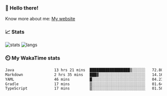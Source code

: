### 👋 Hello there!

Know more about me: [My website](https://onlyra1n.top)


### 📈 Stats

![stats](https://github-readme-stats.vercel.app/api?username=Fiz-Victor&theme=dracula&show_icons=true)
![langs](https://github-readme-stats.vercel.app/api/top-langs/?username=Fiz-Victor&theme=dracula&layout=compact)

### ⏲️ My WakaTime stats

<!--START_SECTION:waka-->

```txt
Java                  13 hrs 21 mins  ██████████████████▒░░░░░░   72.80 %
Markdown              2 hrs 35 mins   ███▓░░░░░░░░░░░░░░░░░░░░░   14.16 %
YAML                  46 mins         █░░░░░░░░░░░░░░░░░░░░░░░░   04.23 %
Gradle                17 mins         ▒░░░░░░░░░░░░░░░░░░░░░░░░   01.64 %
TypeScript            17 mins         ▒░░░░░░░░░░░░░░░░░░░░░░░░   01.58 %
```

<!--END_SECTION:waka-->

